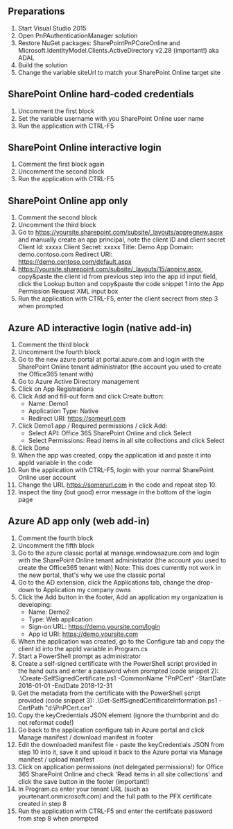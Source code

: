 Preparations
------------
1. Start Visual Studio 2015
2. Open PnPAuthenticationManager solution
3. Restore NuGet packages: SharePointPnPCoreOnline and  Microsoft.IdentityModel.Clients.ActiveDirectory v2.28 (important!) aka ADAL
5. Build the solution
6. Change the variable siteUrl to match your SharePoint Online target site

SharePoint Online hard-coded credentials
----------------------------------------
1. Uncomment the first block
2. Set the variable username with you SharePoint Online user name
3. Run the application with CTRL-F5

SharePoint Online interactive login
-----------------------------------
1. Comment the first block again
2. Uncomment the second block
3. Run the application with CTRL-F5

SharePoint Online app only
--------------------------
1. Comment the second block
2. Uncomment the third block
3. Go to https://yoursite.sharepoint.com/subsite/_layouts/appregnew.aspx and manually create an app principal, note the client ID and client secret
	Client Id:  	xxxxx
	Client Secret:  xxxxx
	Title:  	Demo
	App Domain:  	demo.contoso.com
	Redirect URI:  	https://demo.contoso.com/default.aspx
4. https://yoursite.sharepoint.com/subsite/_layouts/15/appinv.aspx, copy&paste the client id from previous step into the app id input field, click the Lookup button and copy&paste the code snippet 1 into the App Permission Request XML input box
5. Run the application with CTRL-F5, enter the client secrect from step 3 when prompted

Azure AD interactive login (native add-in)
------------------------------------------
1. Comment the third block
2. Uncomment the fourth block
3. Go to the new azure portal at portal.azure.com and login with the SharePoint Online tenant administrator (the account you used to create the Office365 tenant with)
4. Go to Azure Active Directory management
5. Click on App Registrations
6. Click Add and fill-out form and click Create button:
   - Name: Demo1
   - Application Type: Native
   - Redirect URI: https://someurl.com
7. Click Demo1 app / Required permissions / click Add:
   - Select API: Office 365 SharePoint Online and click Select
   - Select Permissions: Read items in all site collections and click Select
8. Click Done
9. When the app was created, copy the application id and paste it into appId variable in the code
10. Run the application with CTRL-F5, login with your normal SharePoint Online user account
11. Change the URL https://somerurl.com in the code and repeat step 10.
12. Inspect the tiny (but good) error message in the bottom of the login page

Azure AD app only (web add-in)
------------------------------
1. Comment the fourth block
2. Uncomment the fifth block
3. Go to the azure classic portal at manage.windowsazure.com and login with the SharePoint Online tenant administrator (the account you used to create the Office365 tenant with)
   Note: This does currently not work in the new portal, that's why we use the classic portal
4. Go to the AD extension, click the Applications tab, change the drop-down to Application my company owns
5. Click the Add button in the footer, Add an application my organization is developing:
   - Name: Demo2
   - Type: Web application
   - Sign-on URL: https://demo.yoursite.com/login
   - App id URI: https://demo.yoursite.com
6. When the application was created, go to the Configure tab and copy the client id into the appId variable in Program.cs
7. Start a PowerShell prompt as administrator
8. Create a self-signed certificate with the PowerShell script provided in the hand outs and enter a password when prompted (code snippet 2): 
   .\Create-SelfSignedCertificate.ps1 -CommonName "PnPCert" -StartDate 2016-01-01 -EndDate 2018-12-31
9. Get the metadata from the certificate with the PowerShell script provided (code snippet 3):
   .\Get-SelfSignedCertificateInformation.ps1 -CertPath "d:\PnPCert.cer"
10. Copy the keyCredentials JSON element (ignore the thumbprint and do not reformat code!)
11. Go back to the application configure tab in Azure portal and click Manage manifest / download manifest in footer
12. Edit the downloaded manifest file - paste the keyCredentials JSON from step 10 into it, save it and upload it back to the Azure portal via Manage manifest / upload manifest
13. Click on application permissions (not delegated permissions!) for Office 365 SharePoint Online and check 'Read items in all site collections' and click the save button in the footer (important!)
14. In Program.cs enter your tenant URL (such as yourtenant.onmicrosoft.com) and the full path to the PFX certificate created in step 8
15. Run the application with CTRL-F5 and enter the certifcate password from step 8 when prompted



